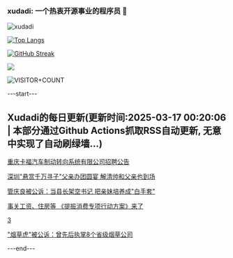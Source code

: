 ### xudadi: 一个热衷开源事业的程序员 👋

![xudadi](https://github-readme-stats-git-masterorgs-github-readme-stats-team.vercel.app/api?username=xudadi)

[![Top Langs](https://github-readme-stats.vercel.app/api/top-langs/?username=xudadi)](https://github.com/anuraghazra/github-readme-stats)

[![GitHub Streak](https://streak-stats.demolab.com?user=xudadi&locale=zh_Hans)](https://git.io/streak-stats)

![](https://raw.githubusercontent.com/xudadi/xudadi/main/assets/github-contribution-grid-snake.svg)

![VISITOR+COUNT](https://komarev.com/ghpvc/?username=xudadi&label=VISITOR+COUNT)


---start---

## Xudadi的每日更新(更新时间:2025-03-17 00:20:06 | 本部分通过Github Actions抓取RSS自动更新, 无意中实现了自动刷绿墙...)

[重庆卡福汽车制动转向系统有限公司招聘公告](https://www.gongkaoleida.com/article/2322581)

[深圳"悬赏千万寻子"父亲办团圆宴 解清帅和父亲也到场](https://m.163.com/news/article/JQPKCE38051492T3.html)

[管庆良被公诉：当县长架空书记 把亲妹培养成"白手套"](https://m.163.com/news/article/JQPKHGJO0530JPVV.html)

[事关工资、住房等 《提振消费专项行动方案》来了](https://m.163.com/news/article/JQPR9V8J000189PS.html)

[3](https://m.163.com/touch/news/sub/domestic)

["烟草虎"被公诉：曾先后执掌8个省级烟草公司](https://m.163.com/news/article/JQPOJT8H0530WJTO.html)

---end---
